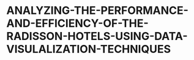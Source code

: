 # ANALYZING-THE-PERFORMANCE-AND-EFFICIENCY-OF-THE-RADISSON-HOTELS-USING-DATA-VISULALIZATION-TECHNIQUES
